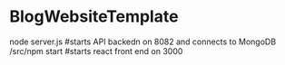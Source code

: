 # BlogWebsiteTemplate
 
node server.js #starts API backedn on 8082 and connects to MongoDB
/src/npm start #starts react front end on 3000
